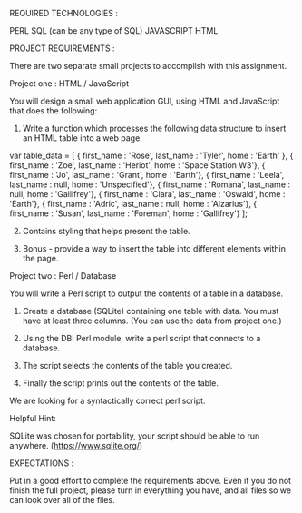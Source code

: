 REQUIRED TECHNOLOGIES : 

PERL
SQL (can be any type of SQL)
JAVASCRIPT
HTML


PROJECT REQUIREMENTS : 

There are two separate small projects to accomplish with this assignment.


Project one : HTML / JavaScript

You will design a small web application GUI, using HTML and JavaScript that does the following:

1) Write a function which processes the following data structure to insert an HTML table into a web page.

var table_data = [ { first_name : 'Rose',
                     last_name  : 'Tyler',
                     home       : 'Earth' },
                   { first_name : 'Zoe',
                     last_name  : 'Heriot',
                     home       : 'Space Station W3'},
                   { first_name : 'Jo',
                     last_name  : 'Grant',
                     home       : 'Earth'},
                   { first_name : 'Leela',
                     last_name  : null,
                     home       : 'Unspecified'},
                   { first_name : 'Romana',
                     last_name  : null,
                     home       : 'Gallifrey'},
                   { first_name : 'Clara',
                     last_name  : 'Oswald',
                     home       : 'Earth'},
                   { first_name : 'Adric',
                     last_name  : null,
                     home       : 'Alzarius'},
                   { first_name : 'Susan',
                     last_name  : 'Foreman',
                     home       : 'Gallifrey'} ];

2) Contains styling that helps present the table. 

3) Bonus - provide a way to insert the table into different elements within the page. 


Project two : Perl / Database

You will write a Perl script to output the contents of a table in a database.

1) Create a database (SQLite) containing one table with data. You must have at least three columns.  (You can use the data from project one.)

2) Using the DBI Perl module, write a perl script that connects to a database.

3) The script selects the contents of the table you created.

4) Finally the script prints out the contents of the table.

We are looking for a syntactically correct perl script.

Helpful Hint:

SQLite was chosen for portability, your script should be able to run anywhere. (https://www.sqlite.org/)



EXPECTATIONS : 

Put in a good effort to complete the requirements above.  Even if you do not finish the full project, please turn in everything you have, and all files so we can look over all of the files.